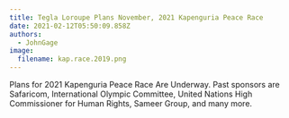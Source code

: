 ```yaml
---
title: Tegla Loroupe Plans November, 2021 Kapenguria Peace Race
date: 2021-02-12T05:50:09.858Z
authors:
  - JohnGage
image:
  filename: kap.race.2019.png
---
```


Plans for 2021 Kapenguria Peace Race Are Underway. Past sponsors are Safaricom, International Olympic Committee, United Nations High Commissioner for Human Rights, Sameer Group, and many more.
<!--more-->
